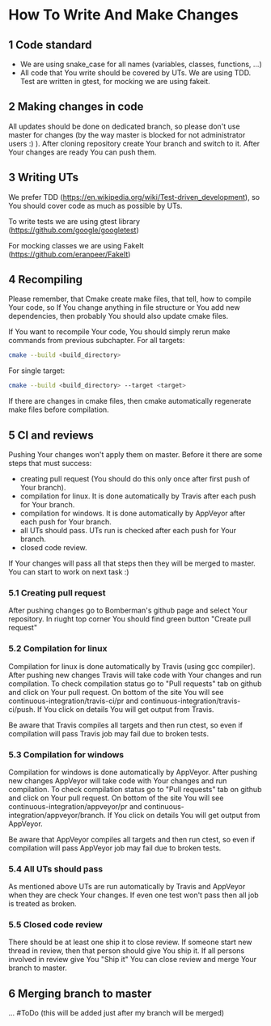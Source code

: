 # How To Write And Make Changes

## 1 Code standard

- We are using snake_case for all names (variables, classes, functions, ...)
- All code that You write should be covered by UTs. We are using TDD. Test are written in gtest, for mocking we are using fakeit.

## 2 Making changes in code

All updates should be done on dedicated branch, so please don't use master for changes (by the way master is blocked for not administrator users :) ). After cloning repository create Your branch and switch to it. After Your changes are ready You can push them.

## 3 Writing UTs

We prefer TDD (https://en.wikipedia.org/wiki/Test-driven_development), so You should cover code as much as possible by UTs.

To write tests we are using gtest library (https://github.com/google/googletest)

For mocking classes we are using FakeIt (https://github.com/eranpeer/FakeIt)

## 4 Recompiling

Please remember, that Cmake create make files, that tell, how to compile Your code, so If You change anything in file structure or You add new dependencies, then probably You should also update cmake files.

If You want to recompile Your code, You should simply rerun make commands from previous subchapter.
For all targets:
```sh
cmake --build <build_directory>
```
For single target:
```sh
cmake --build <build_directory> --target <target>
```

If there are changes in cmake files, then cmake automatically regenerate make files before compilation.

## 5 CI and reviews

Pushing Your changes won't apply them on master. Before it there are some steps that must success:
- creating pull request (You should do this only once after first push of Your branch).
- compilation for linux. It is done automatically by Travis after each push for Your branch.
- compilation for windows. It is done automatically by AppVeyor after each push for Your branch.
- all UTs should pass. UTs run is checked after each push for Your branch.
- closed code review.

If Your changes will pass all that steps then they will be merged to master. You can start to work on next task :)

### 5.1 Creating pull request

After pushing changes go to Bomberman's github page and select Your repository. In riught top corner You should find green button "Create pull request"

### 5.2 Compilation for linux

Compilation for linux is done automatically by Travis (using gcc compiler). After pushing new changes Travis will take code with Your changes and run compilation. To check compilation status go to "Pull requests" tab on github and click on Your pull request.
On bottom of the site You will see continuous-integration/travis-ci/pr  and continuous-integration/travis-ci/push. If You click on details You will get output from Travis.

Be aware that Travis compiles all targets and then run ctest, so even if compilation will pass Travis job may fail due to broken tests.

### 5.3 Compilation for windows

Compilation for windows is done automatically by AppVeyor. After pushing new changes AppVeyor will take code with Your changes and run compilation. To check compilation status go to "Pull requests" tab on github and click on Your pull request.
On bottom of the site You will see continuous-integration/appveyor/pr  and continuous-integration/appveyor/branch. If You click on details You will get output from AppVeyor.

Be aware that AppVeyor compiles all targets and then run ctest, so even if compilation will pass AppVeyor job may fail due to broken tests.

### 5.4 All UTs should pass

As mentioned above UTs are run automatically by Travis and AppVeyor when they are check Your changes. If even one test won't pass then all job is treated as broken.

### 5.5 Closed code review

There should be at least one ship it to close review. If someone start new thread in review, then that person should give You ship it. If all persons involved in review give You "Ship it" You can close review and merge Your branch to master.

## 6 Merging branch to master

... #ToDo (this will be added just after my branch will be merged)
